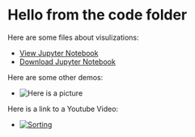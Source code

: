 # Hello from the code folder

Here are some files about visulizations:
- [View Jupyter Notebook](MatplotliGraphExamplesS1.html)
- [Download Jupyter Notebook](Matplot)

Here are some other demos:
- ![Here is a picture](banner-9.jpg)

Here is a link to a Youtube Video:
- [![Sorting](https://img.youtube.com/vi/K9fKttkmz80A.0.ipg)](http://www.youtube.com/watch?v=K9fKttkmz80A)

